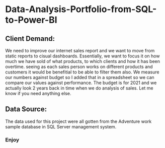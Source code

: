 # Data-Analysis-Portfolio-from-SQL-to-Power-BI
## Client Demand:
We need to improve our internet sales report and we want to move from static reports to cisual dashboards.
Essentially, we want to focus it on how much we have sold of what products, to which clients and how it has been overtime.
seeing as each sales person works on different products and customers it would be benefitial to be able to filter them also.
We measure our numbers against budget so I added that in a spreadsheet so we can compare our values against performance.
The budget is for 2021 and we actually look 2 years back in time when we do analysis of sales.
Let me know if you need anything else.

## Data Source:
The data used for this project were all gotten from the Adventure work sample database in SQL Server management system.

### Enjoy
